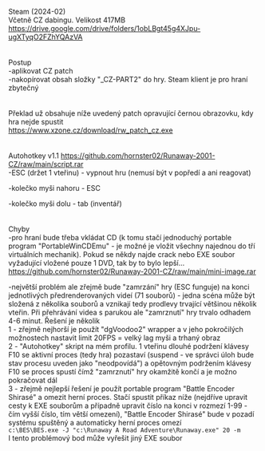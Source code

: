 Steam (2024-02)
<br/>
Včetně CZ dabingu. Velikost 417MB https://drive.google.com/drive/folders/1obLBgt45g4XJpu-ugXTyqO2FZhYQAzVA
<br/>
<br/>
<br/>
Postup
<br/>
-aplikovat CZ patch
<br/>
-nakopírovat obsah složky "_CZ-PART2" do hry. Steam klient je pro hraní zbytečný
<br/>
<br/>
<br/>
Překlad už obsahuje níže uvedený patch opravující černou obrazovku, kdy hra nejde spustit
<br/>
https://www.xzone.cz/download/rw_patch_cz.exe
<br/>
<br/>
<br/>
Autohotkey v1.1 https://github.com/hornster02/Runaway-2001-CZ/raw/main/script.rar
<br/>
-ESC (držet 1 vteřinu) - vypnout hru (nemusí být v popředí a ani reagovat)

-kolečko myši nahoru - ESC

-kolečko myši dolu - tab (inventář)
<br/>
<br/>
<br/>
Chyby
<br/>
-pro hraní bude třeba vkládat CD (k tomu stačí jednoduchý portable program "PortableWinCDEmu" - je možné je vložit všechny najednou do tří virtuálních mechanik). Pokud se někdy najde crack nebo EXE soubor vyžadující vložené pouze 1 DVD, tak by to bylo lepší...
<br/>
https://github.com/hornster02/Runaway-2001-CZ/raw/main/mini-image.rar

-největší problém ale zřejmě bude "zamrzání" hry (ESC funguje) na konci jednotlivých předrenderovaných videí (71 souborů) - jedna scéna může být složená z několika souborů a vznikají tedy prodlevy trvající většinou několik vteřin. Při přehrávání videa s parukou ale "zamrznutí" hry trvalo odhadem 4-6 minut. Řešení je několik
<br/>
1 - zřejmě nejhorší je použít "dgVoodoo2" wrapper a v jeho pokročilých možnostech nastavit limit 20FPS = velký lag myši a trhaný obraz
<br/>
2 - "Autohotkey" skript na mém profilu. 1 vteřinu dlouhé podržení klávesy F10 se aktivní proces (tedy hra) pozastaví (suspend - ve správci úloh bude stav procesu uveden jako "neodpovídá") a opětovným podržením klávesy F10 se proces spustí čímž "zamrznutí" hry okamžitě končí a je možno pokračovat dál
<br/>
3 - zřejmě nejlepší řešení je použít portable program "Battle Encoder Shirasé" a omezit herní proces. Stačí spustit příkaz níže (nejdříve upravit cesty k EXE souborům a případně upravit číslo na konci v rozmezí 1-99 - čím vyšší číslo, tím větší omezení), "Battle Encoder Shirasé" bude v pozadí systému spuštěný a automaticky herní proces omezí
<br/>
```c:\BES\BES.exe -J "c:\Runaway A Road Adventure\Runaway.exe" 20 -m```
<br/>
I tento problémový bod může vyřešit jiný EXE soubor
